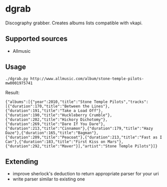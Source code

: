 dgrab
=====

Discography grabber. Creates albums lists compatible with vkapi.


Supported sources
-----------------

* Allmusic


Usage
-----

```
./dgrab.py http://www.allmusic.com/album/stone-temple-pilots-mw0001975741
```

Result:

```
{"albums":[{"year":2010,"title":"Stone Temple Pilots","tracks":[{"duration":170,"title":"Between the Lines"},{"duration":191,"title":"Take a Load Off"},{"duration":190,"title":"Huckleberry Crumble"},{"duration":202,"title":"Hickory Dichotomy"},{"duration":269,"title":"Dare If You Dare"},{"duration":213,"title":"Cinnamon"},{"duration":179,"title":"Hazy Daze"},{"duration":165,"title":"Bagman"},{"duration":209,"title":"Peacoat"},{"duration":213,"title":"Fast as I Can"},{"duration":183,"title":"First Kiss on Mars"},{"duration":292,"title":"Maver"}],"artist":"Stone Temple Pilots"}]}
```


Extending
---------

* improve sherlock's deduction to return appropriate parser for your uri
* write parser similar to existing one
